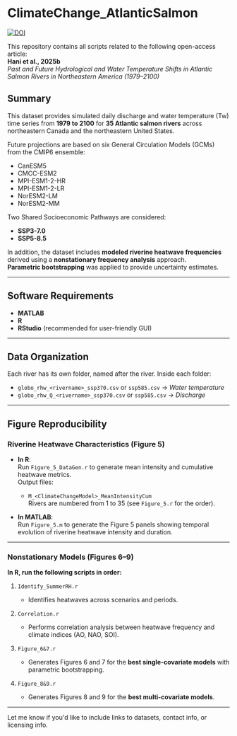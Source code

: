 # ClimateChange_AtlanticSalmon

[![DOI](https://zenodo.org/badge/986552679.svg)](https://doi.org/10.5281/zenodo.15468304)

This repository contains all scripts related to the following open-access article:  
**Hani et al., 2025b**  
*Past and Future Hydrological and Water Temperature Shifts in Atlantic Salmon Rivers in Northeastern America (1979–2100)*

## Summary

This dataset provides simulated daily discharge and water temperature (Tw) time series from **1979 to 2100** for **35 Atlantic salmon rivers** across northeastern Canada and the northeastern United States.

Future projections are based on six General Circulation Models (GCMs) from the CMIP6 ensemble:

- CanESM5  
- CMCC-ESM2  
- MPI-ESM1-2-HR  
- MPI-ESM1-2-LR  
- NorESM2-LM  
- NorESM2-MM  

Two Shared Socioeconomic Pathways are considered:

- **SSP3-7.0**  
- **SSP5-8.5**

In addition, the dataset includes **modeled riverine heatwave frequencies** derived using a **nonstationary frequency analysis** approach.  
**Parametric bootstrapping** was applied to provide uncertainty estimates.

---

## Software Requirements

- **MATLAB**  
- **R**  
- **RStudio** (recommended for user-friendly GUI)

---

## Data Organization

Each river has its own folder, named after the river. Inside each folder:

- `globo_rhw_<rivername>_ssp370.csv` or `ssp585.csv` → *Water temperature*
- `globo_rhw_Q_<rivername>_ssp370.csv` or `ssp585.csv` → *Discharge*

---

## Figure Reproducibility

### Riverine Heatwave Characteristics (Figure 5)

- **In R**:  
  Run `Figure_5_DataGen.r` to generate mean intensity and cumulative heatwave metrics.  
  Output files:  
  - `M_<ClimateChangeModel>_MeanIntensityCum`  
  Rivers are numbered from 1 to 35 (see `Figure_5.r` for the order).

- **In MATLAB**:  
  Run `Figure_5.m` to generate the Figure 5 panels showing temporal evolution of riverine heatwave intensity and duration.

---

### Nonstationary Models (Figures 6–9)

**In R, run the following scripts in order:**

1. `Identify_SummerRH.r`  
   - Identifies heatwaves across scenarios and periods.

2. `Correlation.r`  
   - Performs correlation analysis between heatwave frequency and climate indices (AO, NAO, SOI).

3. `Figure_6&7.r`  
   - Generates Figures 6 and 7 for the **best single-covariate models** with parametric bootstrapping.

4. `Figure_8&9.r`  
   - Generates Figures 8 and 9 for the **best multi-covariate models**.

---

Let me know if you'd like to include links to datasets, contact info, or licensing info.
